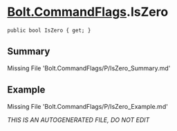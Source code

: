 # [Bolt.CommandFlags](Types/Bolt.CommandFlags.md).IsZero
`public bool IsZero { get; }`
## Summary
Missing File 'Bolt.CommandFlags/P/IsZero_Summary.md'
## Example
Missing File 'Bolt.CommandFlags/P/IsZero_Example.md'

*THIS IS AN AUTOGENERATED FILE, DO NOT EDIT*
